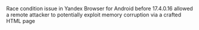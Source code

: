 Race condition issue in Yandex Browser for Android before 17.4.0.16 allowed a remote attacker to potentially exploit memory corruption via a crafted HTML page